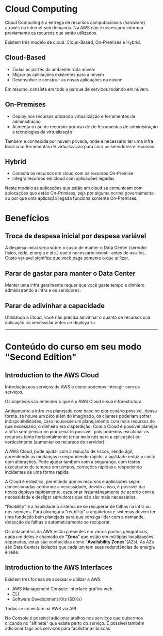 # Cloud Computing

Cloud Computing é a entrega de recursos computacionais (hardware) através da internet sob demanda. Na AWS não é necessário informar previamente os recursos que serão utilizados.

Existem três modelo de cloud: Cloud-Based, On-Premises e Hybrid.

## Cloud-Based

* Todas as partes do ambiente roda núvem
* Migrar as aplicações existentes para a núvem
* Desenvolver e construir as novas aplicações na núvem

Em resumo, consiste em todo o parque de serviços rodando em núvem.

## On-Premises

* Deploy nos recursos utlizando virtualização e ferramentas de adminsitração
* Aumenta o uso de recursos por uso de de ferramentas de administração e tecnologias de virtualização

Também é conhecida por núvem privada, onde é necessário ter uma infra local com ferramentas de virtualização para criar os servidores e recursos

## Hybrid

* Conecta os recursos em cloud com os recursos On-Premise
* Integra recursos em cloud com aplicações legadas

Neste modelo as aplicações que estão em cloud se comunicam com aplocações que estão On-Primises, seja por alguma norma governamental ou por que uma aplicação legada funciona somente On-Premises.

# Benefícios

## Troca de despesa inicial por despesa variável

A despesa incial seria sobre o custo de manter o Data Center (servidor fisíco, rede, energia e etc.) que é necessário investir antes de usa-los. Custo variavel significa que você paga somente o que utilizar.

## Parar de gastar para manter o Data Center

Manter uma infra geralmente requer que você gaste tempo e dinhiero administrando a infra e os servidores.

## Parar de adivinhar a capacidade

Utilizando a Cloud, você não precisa adivinhar o quanto de recursos sua aplicação irá necessidar antes de deploya-la.

---

# Conteúdo do curso em seu modo "Second Edition"

## Introduction to the AWS Cloud

Introdução aos serviços da AWS e como podemos interagir com os serviços.

Os objetivos são entender o que é a AWS Cloud e sua infraestrutura.

Antigamente a infra era planejada com base no pior cenário possível, dessa forma, se houve um pico além do imaginado, os clientes poderiam sofrer indisponibilidades, caso houvesse um planejamento com mais recursos do que necessário, o dinheiro era disperdição. Com a Cloud é possível planejar a infra sem pensar no pior cenário possível, pois podemos escalonar os recursos tanto horizontalmente (criar mais nós para a aplicação) ou verticalmente (aumentar os recursos do servidor).

A AWS Cloud, pode ajudar com a redução de riscos, sendo ágil, aprendendo as mudanças e respondendo rápido, a agilidade reduz o custo com alterações. Pode ajudar também com a segurança, com testes executados de tempos em tempos, correções rápidas e respodendo incidentes de uma forma rápida.

A Cloud é eslastica, permitindo que os recursos e aplicações sejam dimensionadas conforme a necessidade, devido a isso, é possível dar novos deploys rapidamente, escalonar instantâneamente de acordo com a necessidade e desligar servidores que não são mais necessários.

"Reability" é a habilidade o sistema de se recuperar de falhas na infra ou nos serviços. Para alcançar a "reability" a arquitetura e sistemas devem ter uma fundação bem planejada para que consiga lidar com a demanda, detecção de falhas e automaticamente se recuperar.

Os datacentars da AWS estão presentes em vários pontos geográficos, cada um deles é chamado de "**Zona**" que estão em múltiplas localizações separadas, estas são conhecidas como "**Availability Zones**"(AZs). As AZs são Data Centers isolados que cada um tem suas redundâncias de energia e rede.


## Introduction to the AWS Interfaces

Existem três formas de acessar e utilizar a AWS

* AWS Management Console: Interface gráfica web.
* CLI
* Software Development Kits (SDKs)

Todas se conectam na AWS via API.


No Console é possível adicionar atalhos nos serviços que quisermos clicando no "alfinete" que existe perto do serviço. É possível também adicionar tags aos serviços para facilictar as buscas.
